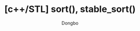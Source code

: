 ---
layout: post
title: "[c++/STL] sort(), stable_sort()"
subtitle: 
author: "Dongbo"
header-style: text
tags:
  - c++
  - algorithm
  - source code
---